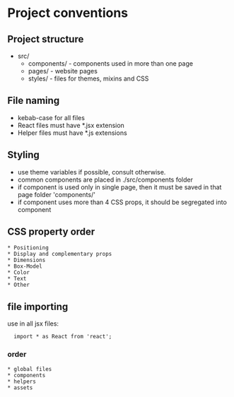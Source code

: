# Project conventions

## Project structure
  * src/
    * components/ - components used in more than one page
    * pages/ - website pages
    * styles/ - files for themes, mixins and CSS

## File naming
  * kebab-case for all files
  * React files must have *.jsx extension
  * Helper files must have *.js extensions

## Styling
  * use theme variables if possible, consult otherwise.
  * common components are placed in ./src/components folder
  * if component is used only in single page, then it must be saved in that page folder 'components/'
  * if component uses more than 4 CSS props, it should be segregated into component

  ## CSS property order
    * Positioning
    * Display and complementary props
    * Dimensions
    * Box-Model
    * Color
    * Text
    * Other

## file importing
  use in all jsx files:
```
  import * as React from 'react';
```
  ### order
    * global files
    * components
    * helpers
    * assets
